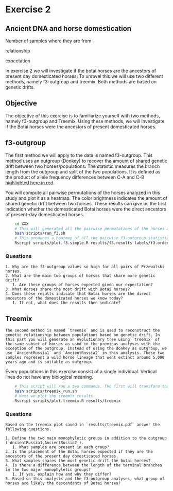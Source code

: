 # Exercise 2 #

## Ancient DNA and horse domestication ##

Number of samples
where they are from

relationship 

expectation

In exercise 2 we will investigate if the botai horses are the ancestors of present day domesticated horses. To unravel this we will use two different methods, namely f3-outgroup and treemix. Both methods are based on genetic drifts. 


## Objective ##
The objective of this exercise is to familiarize yourself with two methods, namely f3-outgroup and Treemix. Using these methods, we will investigate if the Botai horses were the ancestors of present domesticated horses.

## f3-outgroup ##
The first method we will apply to the data is named f3-outgroup. This method uses an outgroup (Donkey) to recover the amount of shared genetic drift between two horses/populations. The statistic measures the branch length from the outgroup and split of the two populations. It is defined as the product of allele frequency differences between C-A and C-B [highlighted here in red](https://gaworkshop.readthedocs.io/en/latest/_images/f3-tree.png). 

You will compute all pairwise permutations of the horses analyzed in this study and plot it as a heatmap. The color brightness indicates the amount of shared genetic drfit between two horses. These results can give us the first indication whether the domesticated Botai horses were the direct ancestors of present-day domesticated horses.

```bash
	cd XXX
	# This will generated all the pairwise permutations of the horses analyzed in this exercise
	bash scripts/run_f3.sh
	# This produces a heatmap of all the pairwise f3-outgroup statistics
	Rscript scripts/plot.f3.simple.R results/f3.results labels/f3.order
```

### Questions ###

	1. Why are the f3-outgroup values so high for all pairs of Przewalski horses.
	2. What are the main two groups of horses that share more genetic drift?
	   1. Are these groups of horses expected given our expectation?
	3. What Horses share the most drift with Botai horses?
	4. Does these results indicate that Botai horses are the direct ancestors of the domesticated horses we know today?
	   1. If not, what does the results then indicate?


## Treemix ##
    The second method is named `treemix` and is used to reconstruct the genetic relationship between populations based on genetic drift. In this part you will generate an evolutionary tree using `treemix` of the same subset of horses as used in the previous analyses with the exception of the outgroup. Instead of using the donkey as outgroup, we use `AncientRussia1` and `AncientRussia2` in this analysis. These two samples represent a wild horse lineage that went extinct around 5,000 years ago and is suitable as outgroup. 

Every populations in this exercise consist of a single individual. Vertical lines do not have any biological meaning. 


```bash
	# This script will run a two commands. The first will transform the data into the required format for Treemix. The second command is the actual treemix command.
	bash scripts/treemix_run.sh
	# Next we plot the treemix results. 
	Rscript scripts/plot.treemix.R results/treemix
```

### Questions ###
	Based on the treemix plot saved in `results/treemix.pdf` answer the following questions.
	
	1. Define the two main monophyletic groups in addition to the outgroup (`AncientRussia1,AncientRussia2`). 
	   1. What samples are present in each group?
	2. Is the placement of the Botai horses expected if they are the ancestors of the present day domesticated horses.
	3. What samples shares the most genetic drift the botai horses?
	4. Is there a difference between the length of the terminal branches in the two major monophyletic groups?
	   1. If yes, explain how and why they differ?
    5. Based on this analysis and the f3-outgroup analyses, what group of horses are likely the descendants of Botai horses?
	
	


